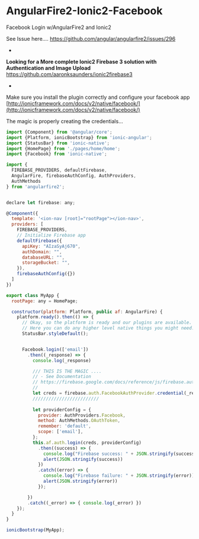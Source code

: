 # AngularFire2-Ionic2-Facebook
Facebook Login w/AngularFire2 and Ionic2

See Issue here.... https://github.com/angular/angularfire2/issues/296

-
**Looking for a More complete Ionic2 Firebase 3 solution with Authentication and Image Upload**
https://github.com/aaronksaunders/ionic2firebase3

-
Make sure you install the plugin correctly and configure your facebook app
[http://ionicframework.com/docs/v2/native/facebook/](http://ionicframework.com/docs/v2/native/facebook/)

The magic is properly creating the credentials...

```Javascript
import {Component} from '@angular/core';
import {Platform, ionicBootstrap} from 'ionic-angular';
import {StatusBar} from 'ionic-native';
import {HomePage} from './pages/home/home';
import {Facebook} from 'ionic-native';

import {
  FIREBASE_PROVIDERS, defaultFirebase,
  AngularFire, firebaseAuthConfig, AuthProviders,
  AuthMethods
} from 'angularfire2';


declare let firebase: any;

@Component({
  template: '<ion-nav [root]="rootPage"></ion-nav>',
  providers: [
    FIREBASE_PROVIDERS,
    // Initialize Firebase app  
    defaultFirebase({
      apiKey: "AIzaSyAj670",
      authDomain: "",
      databaseURL: "",
      storageBucket: "",
    }),
    firebaseAuthConfig({})
  ]
})

export class MyApp {
  rootPage: any = HomePage;

  constructor(platform: Platform, public af: AngularFire) {
    platform.ready().then(() => {
      // Okay, so the platform is ready and our plugins are available.
      // Here you can do any higher level native things you might need.
      StatusBar.styleDefault();


      Facebook.login(['email'])
        .then((_response) => {
          console.log(_response)

          /// THIS IS THE MAGIC ....
          // - See Documentation
          // https://firebase.google.com/docs/reference/js/firebase.auth.FacebookAuthProvider#credential
          //
          let creds = firebase.auth.FacebookAuthProvider.credential(_response.authResponse.accessToken)
          /////////////////////////
          
          let providerConfig = {
            provider: AuthProviders.Facebook,
            method: AuthMethods.OAuthToken,
            remember: 'default',
            scope: ['email'],
          };
          this.af.auth.login(creds, providerConfig)
            .then((success) => {
              console.log("Firebase success: " + JSON.stringify(success));
              alert(JSON.stringify(success))
            })
            .catch((error) => {
              console.log("Firebase failure: " + JSON.stringify(error));
              alert(JSON.stringify(error))
            });

        })
        .catch((_error) => { console.log(_error) })
    });
  }
}

ionicBootstrap(MyApp);
```

